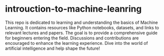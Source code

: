 # introuction-to-machine-leanring

This repo is dedicated to learning and understanding the basics of Machine Learning. It contains resources like Python notebooks, datasets, and links to relevant lectures and papers. The goal is to provide a comprehensive guide for beginners entering the field. Discussions and contributions are encouraged to enhance the learning experience. Dive into the world of artificial intelligence and help shape the future!
